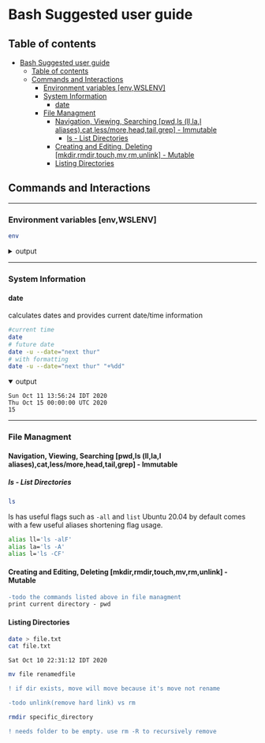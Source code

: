 # Bash Suggested user guide

## Table of contents

* [Bash Suggested user guide](#bash-suggested-user-guide)
  * [Table of contents](#table-of-contents)
  * [Commands and Interactions](#commands-and-interactions)
    * [Environment variables [env,WSLENV]](#environment-variables-envwslenv)
    * [System Information](#system-information)
      * [date](#date)
    * [File Managment](#file-managment)
      * [Navigation, Viewing, Searching [pwd,ls (ll,la,l aliases),cat,less/more,head,tail,grep] - Immutable](#navigation-viewing-searching-pwdls-lllal-aliasescatlessmoreheadtailgrep---immutable)
        * [ls - List Directories](#ls---list-directories)
      * [Creating and Editing, Deleting [mkdir,rmdir,touch,mv,rm,unlink] - Mutable](#creating-and-editing-deleting-mkdirrmdirtouchmvrmunlink---mutable)
      * [Listing Directories](#listing-directories)

## Commands and Interactions

----------

### Environment variables [env,WSLENV]

```bash
env
```
<!-- #region(collapsed) output-->
<details>
<summary>output</summary>

```text
SHELL=/bin/bash
WSL_DISTRO_NAME=Ubuntu-20.04
WT_SESSION=bfc4c582-a408-4667-a7d5-5802cd0f178d
NAME=DESKTOP-TDGP3CU
PWD=/mnt/c/Users/user
LOGNAME=user
MOTD_SHOWN=update-motd
HOME=/home/user
LANG=C.UTF-8
WSL_INTEROP=/run/WSL/8_interop
```

</details>
<!-- #endregion -->

----------

### System Information

#### date

calculates dates and provides current date/time information

```bash
#current time
date
# future date
date -u --date="next thur"
# with formatting
date -u --date="next thur" "+%dd"
```

<!-- #region(collapsed) output-->
<details open>
<summary>output</summary>

```text
Sun Oct 11 13:56:24 IDT 2020
Thu Oct 15 00:00:00 UTC 2020
15
```

</details>
<!-- #endregion -->

----------

### File Managment

#### Navigation, Viewing, Searching [pwd,ls (ll,la,l aliases),cat,less/more,head,tail,grep] - Immutable

##### ls - List Directories

```bash
ls
```

ls has useful flags such as `-all` and `list`
Ubuntu 20.04 by default comes with a few useful aliases shortening flag usage.

```bash
alias ll='ls -alF'
alias la='ls -A'
alias l='ls -CF'
```

#### Creating and Editing, Deleting [mkdir,rmdir,touch,mv,rm,unlink] - Mutable

```diff
-todo the commands listed above in file managment
print current directory - pwd
```

#### Listing Directories

```bash
date > file.txt
cat file.txt
```

```text
Sat Oct 10 22:31:12 IDT 2020

```

```bash
mv file renamedfile
```

```diff
! if dir exists, move will move because it's move not rename
```

```diff
-todo unlink(remove hard link) vs rm
```

```bash
rmdir specific_directory
```

```diff
! needs folder to be empty. use rm -R to recursively remove
```
